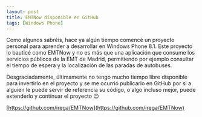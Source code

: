```yaml
---
layout: post
title: EMTNow disponible en GitHub
tags: [Windows Phone]
---
```


Como algunos sabréis, hace ya algún tiempo comencé un proyecto personal para aprender a desarrollar en Windows Phone 8.1. Este proyecto lo bauticé como EMTNow y no es más que una aplicación que consume los servicios públicos de la EMT de Madrid, permitiendo por ejemplo consultar el tiempo de espera y la localización de las paradas de autobuses.

Desgraciadamente, últimamente no tengo mucho tiempo libre disponible para invertirlo en el proyecto y se me ocurrió publicarlo en GitHub por si a alguien le puede servir de referencia su código, o algo incluso mejor, puede extenderlo y continuar el proyecto 😉

[https://github.com/irega/EMTNow](https://github.com/irega/EMTNow)